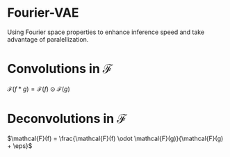 # Fourier-VAE
Using Fourier space properties to enhance inference speed and take advantage of paralellization.

# Convolutions in $\mathcal{F}$
$\mathcal{F}(f * g) = \mathcal{F}(f) \odot \mathcal{F}(g)$

# Deconvolutions in $\mathcal{F}$

$\mathcal{F}(f) = \frac{\mathcal{F}(f) \odot \mathcal{F}(g)}{\mathcal{F}(g) + \eps}$
